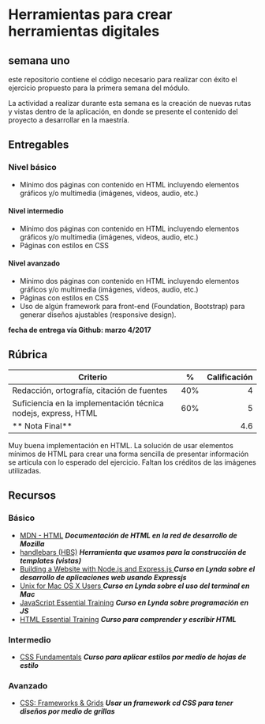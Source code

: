 # Herramientas para crear herramientas digitales

## semana uno

este repositorio contiene el código necesario para realizar con éxito el ejercicio propuesto para la primera semana del módulo.

La actividad a realizar durante esta semana es la creación de nuevas rutas y vistas dentro de la aplicación, en donde se presente el contenido del proyecto a desarrollar en la maestría.

## Entregables

### Nivel básico

* Mínimo dos páginas con contenido en HTML incluyendo elementos gráficos y/o multimedia (imágenes, videos, audio, etc.)

#### Nivel intermedio

* Mínimo dos páginas con contenido en HTML incluyendo elementos gráficos y/o multimedia (imágenes, videos, audio, etc.)
* Páginas con estilos en CSS

#### Nivel avanzado

* Mínimo dos páginas con contenido en HTML incluyendo elementos gráficos y/o multimedia (imágenes, videos, audio, etc.)
* Páginas con estilos en CSS
* Uso de algún framework para front-end (Foundation, Bootstrap) para generar diseños ajustables (responsive design).

**fecha de entrega vía Github: marzo 4/2017**

## Rúbrica

|  Criterio  | %      |  Calificación |
|----------|:-------------:|------:|
| Redacción, ortografía, citación de fuentes |  40% | 4 |
| Suficiencia en la implementación técnica nodejs, express, HTML |    60%   | 5 |
| ** Nota Final** | | 4.6|

Muy buena implementación en HTML. La solución de usar elementos mínimos de HTML para crear una forma sencilla de presentar información se articula con lo esperado del ejercicio. Faltan los créditos de las imágenes utilizadas.

## Recursos

### Básico
* [MDN - HTML](https://developer.mozilla.org/en-US/docs/Web/HTML) ***Documentación de HTML en la red de desarrollo de Mozilla***
* [handlebars (HBS)](http://handlebarsjs.com/) ***Herramienta que usamos para la construcción de templates (vistas)***
* [Building a Website with Node.js and Express.js ](https://www.lynda.com/Express-js-tutorials/Welcome/163094/179059-4.html?autoplay=true) ***Curso en Lynda sobre el desarrollo de aplicaciones web usando Expressjs***
* [Unix for Mac OS X Users
 ](https://www.lynda.com/Mac-OS-X-tutorials/Moving-around-filesystem/78546/83620-4.html?autoplay=true) ***Curso en Lynda sobre el uso del terminal en Mac***
* [JavaScript Essential Training](https://www.lynda.com/JavaScript-tutorials/Welcome/81266/87513-4.html?autoplay=true) ***Curso en Lynda sobre programación en JS***
* [HTML Essential Training](https://www.lynda.com/HTML-tutorials/HTML-Essential-Training/170427-2.html) ***Curso para comprender y escribir HTML***

### Intermedio

* [CSS Fundamentals](https://www.lynda.com/CSS-tutorials/CSS-Fundamentals/417645-2.html) ***Curso para aplicar estilos por medio de hojas de estilo***

### Avanzado

* [CSS: Frameworks & Grids](https://www.lynda.com/CSS-tutorials/CSS-Frameworks-Grids-2016-Q3-REVISION/504266-2.html) ***Usar un framework cd CSS para tener diseños por medio de grillas***
